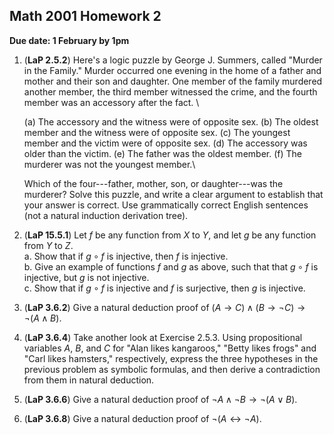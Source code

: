 ## Math 2001 Homework 2

**Due date: 1 February by 1pm**

1. (**LaP 2.5.2**) Here's a logic puzzle by George J. Summers, called "Murder in the Family." Murder occurred one evening in the home of a father and mother and their son and daughter.  One member of the family murdered another member, the third member witnessed the crime, and the fourth member was an accessory after the fact.  \

    (a) The accessory and the witness were of opposite sex.
    (b) The oldest member and the witness were of opposite sex.
    (c) The youngest member and the victim were of opposite sex.
    (d) The accessory was older than the victim.
    (e) The father was the oldest member.
    (f) The murderer was not the youngest member.\

    Which of the four---father, mother, son, or daughter---was the murderer? Solve this puzzle, and write a clear argument to establish that your answer is correct.  Use grammatically correct English sentences (not a natural induction derivation tree).

<!-- -------------------------------------------------------------------- -->
<!--   CH 15 EXERCISES -->

2. (**LaP 15.5.1**) Let $f$ be any function from $X$ to $Y$, and let $g$ be any function from $Y$ to $Z$.\
    a.  Show that if $g \circ f$ is injective, then $f$ is injective.\
    b.  Give an example of functions $f$ and $g$ as above, such that that $g \circ f$ is injective, but $g$ is not injective.\
    c.  Show that if $g \circ f$ is injective and $f$ is surjective, then $g$ is injective.

<!--
#. Let $f$ and $g$ be as in the last problem. Suppose $g \circ f$ is surjective.
    a. Is $f$ necessarily surjective? Either prove that it is, or give a counterexample.
    b. Is $g$ necessarily surjective? Either prove that it is, or give a counterexample. 

#. (**LaP 15.5.3**) A function $f$ from $\mathbb{R}$ to $\mathbb{R}$ is said to be
   *strictly increasing* if whenever $x_1 < x_2$, $f(x_1) < f(x_2)$.
    a.  Show that if $f : \mathbb{R} \to \mathbb{R}$ is strictly increasing, then it is injective (and hence it has a left inverse).
    b. Show that if $f : \mathbb{R} \to \mathbb{R}$ is strictly increasing, and $g$ is a right inverse to $f$, then $g$ is strictly increasing.

#. Let $f : X \to Y$ be any function, and let $A$ and $B$ be subsets of $X$. Show that $f [A \cup B] = f[A] \cup f[B]$.

#. (**LaP 15.5.16**) Let $f: X \to Y$ be any function, and let $A$ and $B$ be any subsets of $X$. Show $f[A] \setminus f[B] \subseteq f[A \setminus B]$. 

#. (**LaP 15.5.6**) Define notions of composition and inverse for binary relations that generalize the notions for functions. -->

<!-- -------------------------------------------------------------------- -->
<!-- -------------------------------------------------------------------- -->
<!--   CH 3 EXERCISES -->

<!-- 
(**LaP 3.6.1**) Give a natural deduction proof of $\neg (A \wedge B) \to (A \to \neg B)`. 
-->

3. (**LaP 3.6.2**) Give a natural deduction proof of $(A \to C) \wedge (B \to \neg C) \to \neg (A \wedge B)$.

<!-- 
(**LaP 3.6.3**) Give a natural deduction proof of $(A \wedge B) \to ((A \to C) \to \neg (B \to \neg C))`. 
-->

4. (**LaP 3.6.4**) Take another look at Exercise 2.5.3. Using propositional variables $A$, $B$, and $C$ for "Alan likes kangaroos," "Betty likes frogs" and "Carl likes hamsters," respectively, express the three hypotheses in the previous problem as symbolic formulas, and then derive a contradiction from them in natural deduction.

<!-- (**LaP 3.6.5**) Give a natural deduction proof of $A \vee B \to B \vee A`. -->

5. (**LaP 3.6.6**) Give a natural deduction proof of $\neg A \wedge \neg B \to \neg (A \vee B)$.

<!-- 
(**LaP 3.6.7**) Give a natural deduction proof of $\neg (A \wedge B)` from $\neg A \vee \neg B`. (You do not need to use proof by contradiction.) 
-->

6. (**LaP 3.6.8**) Give a natural deduction proof of $\neg (A \leftrightarrow \neg A)$.

<!-- 
(**LaP 3.6.9**) Give a natural deduction proof of $(\neg A \leftrightarrow \neg B)$ from hypothesis $A \leftrightarrow B$.
 -->
